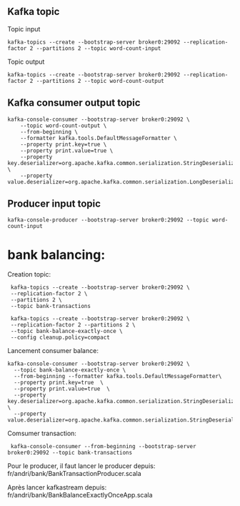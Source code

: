 
## Kafka topic
Topic input
``` 
kafka-topics --create --bootstrap-server broker0:29092 --replication-factor 2 --partitions 2 --topic word-count-input
```
Topic output

``` 
kafka-topics --create --bootstrap-server broker0:29092 --replication-factor 2 --partitions 2 --topic word-count-output
```


## Kafka consumer output topic

```
kafka-console-consumer --bootstrap-server broker0:29092 \
    --topic word-count-output \
    --from-beginning \
    --formatter kafka.tools.DefaultMessageFormatter \
    --property print.key=true \
    --property print.value=true \
    --property key.deserializer=org.apache.kafka.common.serialization.StringDeserializer \
    --property value.deserializer=org.apache.kafka.common.serialization.LongDeserializer 
```

## Producer input topic
```
kafka-console-producer --bootstrap-server broker0:29092 --topic word-count-input
```
# bank balancing:

Creation topic:
```
 kafka-topics --create --bootstrap-server broker0:29092 \
 --replication-factor 2 \
 --partitions 2 \
 --topic bank-transactions
```

```
 kafka-topics --create --bootstrap-server broker0:29092 \
 --replication-factor 2 --partitions 2 \
 --topic bank-balance-exactly-once \
 --config cleanup.policy=compact
```

Lancement consumer balance:
```
kafka-console-consumer --bootstrap-server broker0:29092 \
  --topic bank-balance-exactly-once \
  --from-beginning --formatter kafka.tools.DefaultMessageFormatter\
  --property print.key=true  \
  --property print.value=true  \
  --property key.deserializer=org.apache.kafka.common.serialization.StringDeserializer \
  --property value.deserializer=org.apache.kafka.common.serialization.StringDeserializer
```
Comsumer transaction:
```
 kafka-console-consumer --from-beginning --bootstrap-server broker0:29092 --topic bank-transactions
```

Pour le producer, il faut lancer le producer depuis:
fr/andri/bank/BankTransactionProducer.scala

Après lancer kafkastream depuis:
fr/andri/bank/BankBalanceExactlyOnceApp.scala
